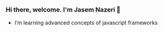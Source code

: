 ### Hi there, welcome. I'm Jasem Nazeri 👋




- I’m learning advanced concepts of javascript frameworks


